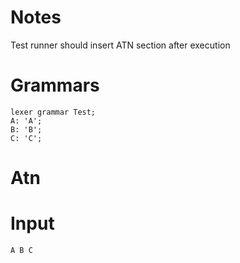 # Notes

Test runner should insert ATN section after execution

# Grammars

```antlrv4
lexer grammar Test;
A: 'A';
B: 'B';
C: 'C';
```

# Atn

# Input

```
A B C
```